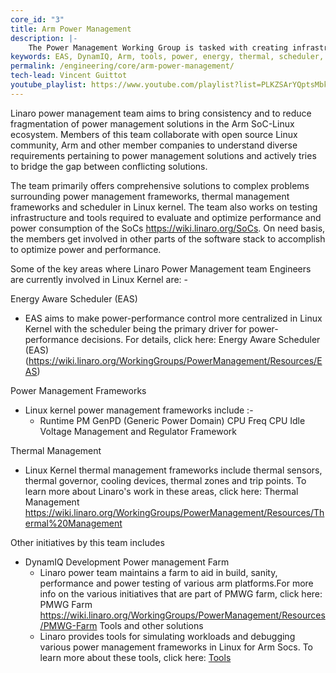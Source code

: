 ```yaml
---
core_id: "3"
title: Arm Power Management
description: |-
    The Power Management Working Group is tasked with creating infrastructure, guidelines and tools to enable superior power management on multiple Arm SoCs.
keywords: EAS, DynamIQ, Arm, tools, power, energy, thermal, scheduler, big.LITTLE
permalink: /engineering/core/arm-power-management/
tech-lead: Vincent Guittot
youtube_playlist: https://www.youtube.com/playlist?list=PLKZSArYQptsMbk293t64TnZmxzLp-bRib
---
```

Linaro power management team aims to bring consistency and to reduce fragmentation of power management solutions in the Arm SoC-Linux ecosystem. Members of this team collaborate with open source Linux community, Arm and other member companies to understand diverse requirements pertaining to power management solutions and actively tries to bridge the gap between conflicting solutions.

The team primarily offers comprehensive solutions to complex problems surrounding power management frameworks, thermal management frameworks and scheduler in Linux kernel. The team also works on testing infrastructure and tools required to evaluate and optimize performance and power consumption of the SoCs https://wiki.linaro.org/SoCs. On need basis, the members get involved in other parts of the software stack to accomplish to optimize power and performance.

Some of the key areas where Linaro Power Management team Engineers are currently involved in Linux Kernel are: -

Energy Aware Scheduler (EAS)

- EAS aims to make power-performance control more centralized in Linux Kernel with the scheduler being the primary driver for power-performance decisions. For details, click here: Energy Aware Scheduler (EAS) (https://wiki.linaro.org/WorkingGroups/PowerManagement/Resources/EAS) 

Power Management Frameworks

- Linux kernel power management frameworks include :-
    - Runtime PM GenPD (Generic Power Domain) CPU Freq CPU Idle Voltage Management and Regulator Framework 

Thermal Management

- Linux Kernel thermal management frameworks include thermal sensors, thermal governor, cooling devices, thermal zones and trip points. To learn more about Linaro's work in these areas, click here: Thermal Management https://wiki.linaro.org/WorkingGroups/PowerManagement/Resources/Thermal%20Management

Other initiatives by this team includes

- DynamIQ Development Power management Farm 
    - Linaro power team maintains a farm to aid in build, sanity, performance and power testing of various arm platforms.For more info on the various initiatives that are part of PMWG farm, click here: PMWG Farm https://wiki.linaro.org/WorkingGroups/PowerManagement/Resources/PMWG-Farm
Tools and other solutions 
    - Linaro provides tools for simulating workloads and debugging various power management frameworks in Linux for Arm Socs. To learn more about these tools, click here: [Tools](https://wiki.linaro.org/WorkingGroups/PowerManagement/Resources/Tools)
